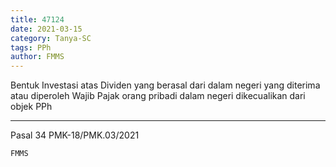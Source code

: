 ```yaml
---
title: 47124
date: 2021-03-15
category: Tanya-SC
tags: PPh
author: FMMS
---
```


Bentuk Investasi atas Dividen yang berasal dari dalam negeri yang diterima atau diperoleh Wajib Pajak orang pribadi dalam negeri dikecualikan dari objek PPh

---

Pasal 34 PMK-18/PMK.03/2021

`FMMS`
